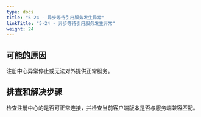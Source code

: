 ```yaml
---
type: docs
title: "5-24 - 异步等待引用服务发生异常"
linkTitle: "5-24 - 异步等待引用服务发生异常"
weight: 24
---
```



## 可能的原因

注册中心异常停止或无法对外提供正常服务。

## 排查和解决步骤

检查注册中心的是否可正常连接，并检查当前客户端版本是否与服务端兼容匹配。

<p style="margin-top: 3rem;"> </p>
